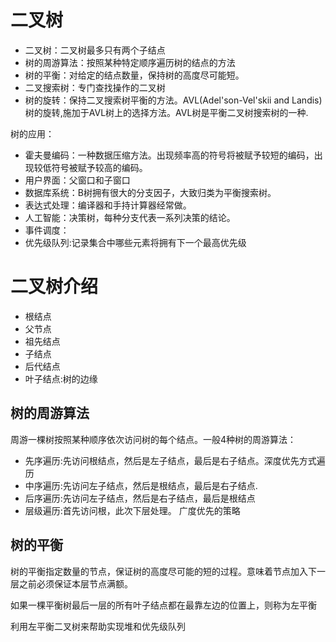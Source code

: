 # 二叉树

* 二叉树：二叉树最多只有两个子结点
* 树的周游算法：按照某种特定顺序遍历树的结点的方法
* 树的平衡：对给定的结点数量，保持树的高度尽可能短。
* 二叉搜索树：专门查找操作的二叉树
* 树的旋转：保持二叉搜索树平衡的方法。AVL(Adel'son-Vel'skii and Landis)树的旋转,施加于AVL树上的选择方法。AVL树是平衡二叉树搜索树的一种.

树的应用：

* 霍夫曼编码：一种数据压缩方法。出现频率高的符号将被赋予较短的编码，出现较低符号被赋予较高的编码。
* 用户界面：父窗口和子窗口
* 数据库系统：B树拥有很大的分支因子，大致归类为平衡搜索树。
* 表达式处理：编译器和手持计算器经常做。
* 人工智能：决策树，每种分支代表一系列决策的结论。
* 事件调度：
* 优先级队列:记录集合中哪些元素将拥有下一个最高优先级

# 二叉树介绍


* 根结点
* 父节点
* 祖先结点
* 子结点
* 后代结点
* 叶子结点:树的边缘

## 树的周游算法
周游一棵树按照某种顺序依次访问树的每个结点。一般4种树的周游算法：

* 先序遍历:先访问根结点，然后是左子结点，最后是右子结点。深度优先方式遍历
* 中序遍历:先访问左子结点，然后是根结点，最后是右子结点.
* 后序遍历:先访问左子结点，然后是右子结点，最后是根结点
* 层级遍历:首先访问根，此次下层处理。 广度优先的策略

## 树的平衡

树的平衡指定数量的节点，保证树的高度尽可能的短的过程。意味着节点加入下一层之前必须保证本层节点满额。

如果一棵平衡树最后一层的所有叶子结点都在最靠左边的位置上，则称为左平衡

利用左平衡二叉树来帮助实现堆和优先级队列
